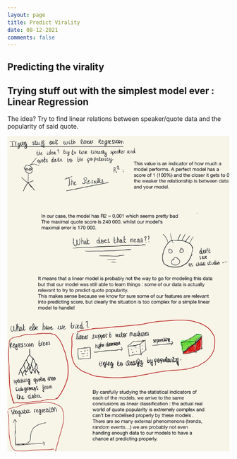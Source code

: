 ```yaml
---
layout: page
title: Predict Virality
date: 08-12-2021
comments: false
---
```

   
## Predicting the virality

## Trying stuff out with the simplest model ever : Linear Regression
The idea? Try to find linear relations between speaker/quote data and the popularity of said quote.


<img src="../assets/img/models.jpg">

